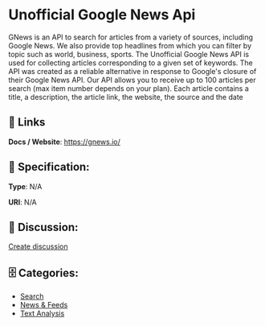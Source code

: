 # Unofficial Google News Api


GNews is an API to search for articles from a variety of sources, including Google News.  We also provide top headlines from which you can filter by topic such as world, business, sports. The Unofficial Google News API is used for collecting articles corresponding to a given set of keywords. The API was created as a reliable alternative in response to Google's closure of their Google News API. Our API allows you to receive up to 100 articles per search (max item number depends on your plan). Each article contains a title, a description, the article link, the website, the source and the date

##  🔗 Links
**Docs / Website**: https://gnews.io/

## 🧬 Specification:
**Type**: N/A

**URI**: N/A

## 💬 Discussion:
[Create discussion](https://github.com/apis-list/apis-list/discussions/new)

## 🗄️ Categories:
- [Search](https://github.com/apis-list/apis-list#search)
- [News & Feeds](https://github.com/apis-list/apis-list#news--feeds)
- [Text Analysis](https://github.com/apis-list/apis-list#text-analysis)



